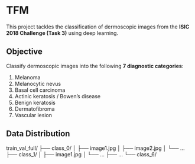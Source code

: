 # TFM
This project tackles the classification of dermoscopic images from the **ISIC 2018 Challenge (Task 3)** using deep learning.

## Objective

Classify dermoscopic images into the following **7 diagnostic categories**:

1. Melanoma  
2. Melanocytic nevus  
3. Basal cell carcinoma  
4. Actinic keratosis / Bowen’s disease  
5. Benign keratosis  
6. Dermatofibroma  
7. Vascular lesion

## Data Distribution

train_val_full/
├── class_0/
│   ├── image1.jpg
│   ├── image2.jpg
│   └── ...
├── class_1/
│   ├── image1.jpg
│   └── ...
├── ...
└── class_6/
